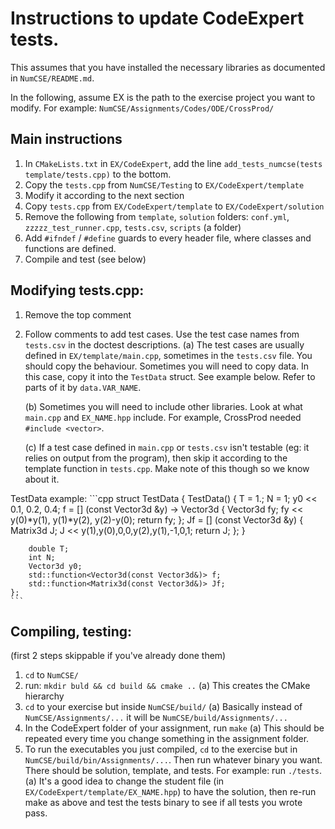 # Instructions to update CodeExpert tests.

This assumes that you have installed the necessary libraries
as documented in `NumCSE/README.md`.

In the following, assume EX is the path to the exercise
project you want to modify. For example: 
	`NumCSE/Assignments/Codes/ODE/CrossProd/`

## Main instructions
1. In `CMakeLists.txt` in `EX/CodeExpert`, add the 
line `add_tests_numcse(tests template/tests.cpp)` to the bottom.
2. Copy the `tests.cpp` from `NumCSE/Testing` to `EX/CodeExpert/template`
3. Modify it according to the next section
4. Copy `tests.cpp` from `EX/CodeExpert/template` to
`EX/CodeExpert/solution`
5. Remove the following from `template`, `solution` folders:
`conf.yml`, `zzzzz_test_runner.cpp`, `tests.csv`, `scripts` (a folder)
6. Add `#ifndef` / `#define` guards to every header file, where
classes and functions are defined.
7. Compile and test (see below)

## Modifying tests.cpp: 
1. Remove the top comment
2. Follow comments to add test cases. Use the test case names
from `tests.csv` in the doctest descriptions. 
	(a) The test cases are usually defined in `EX/template/main.cpp`, 
	sometimes in the `tests.csv` file. You should copy the behaviour.
	Sometimes you will need to copy data. In this case, 
	copy it into the `TestData` struct. See example below.
	Refer to parts of it by `data.VAR_NAME`.
	
	(b) Sometimes you will need to include other libraries. 
	Look at what `main.cpp` and `EX_NAME.hpp` include. 
	For example, CrossProd needed `#include <vector>`. 
	
	(c) If a test case defined in `main.cpp` or `tests.csv` isn't
	testable (eg: it relies on output from the program), then 
	skip it according to the template function in `tests.cpp`.
	Make note of this though so we know about it.
	
TestData example: 
	```cpp
	struct TestData {
		TestData() {
			T = 1.;
			N = 1;
			y0 << 0.1, 0.2, 0.4;
			f = [] (const Vector3d &y) -> Vector3d {
				Vector3d fy;
				fy << y(0)*y(1), y(1)*y(2), y(2)-y(0);
				return fy;
			};
			Jf = [] (const Vector3d &y) {
				Matrix3d J;
				J << y(1),y(0),0,0,y(2),y(1),-1,0,1;
				return J;
			};
		}
		
		double T;
		int N;
		Vector3d y0;
		std::function<Vector3d(const Vector3d&)> f;
		std::function<Matrix3d(const Vector3d&)> Jf;
	};
	```
	
## Compiling, testing: 
(first 2 steps skippable if you've already done them)
1. `cd` to `NumCSE/`
2. run: `mkdir buld && cd build && cmake ..`
	(a) This creates the CMake hierarchy
3. `cd` to your exercise but inside `NumCSE/build/`
	(a) Basically instead of `NumCSE/Assignments/...` it will be
	`NumCSE/build/Assignments/...`
4. In the CodeExpert folder of your assignment, run `make`
	(a) This should be repeated every time you change something
	in the assignment folder.
5. To run the executables you just compiled, `cd` to the exercise
but in `NumCSE/build/bin/Assignments/...`. Then run whatever
binary you want. There should be solution, template, and tests.
For example: run `./tests`.
	(a) It's a good idea to change the student file
	(in `EX/CodeExpert/template/EX_NAME.hpp`) to have the solution,
	then re-run make as above and test the tests binary to see
	if all tests you wrote pass. 

